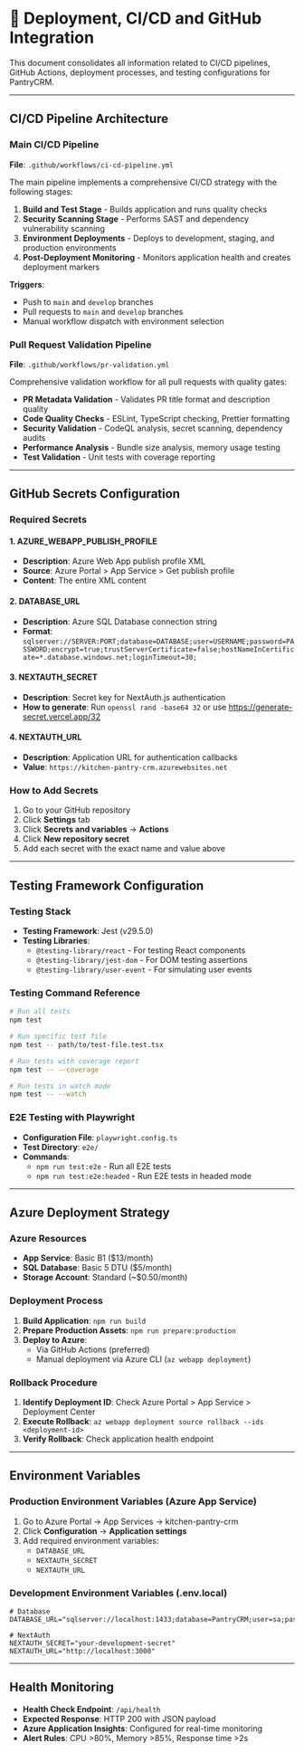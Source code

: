 # 🚀 Deployment, CI/CD and GitHub Integration

This document consolidates all information related to CI/CD pipelines, GitHub Actions, deployment processes, and testing configurations for PantryCRM.

---

## CI/CD Pipeline Architecture

### Main CI/CD Pipeline

**File**: `.github/workflows/ci-cd-pipeline.yml`

The main pipeline implements a comprehensive CI/CD strategy with the following stages:

1. **Build and Test Stage** - Builds application and runs quality checks
2. **Security Scanning Stage** - Performs SAST and dependency vulnerability scanning
3. **Environment Deployments** - Deploys to development, staging, and production environments
4. **Post-Deployment Monitoring** - Monitors application health and creates deployment markers

**Triggers**:
- Push to `main` and `develop` branches
- Pull requests to `main` and `develop` branches
- Manual workflow dispatch with environment selection

### Pull Request Validation Pipeline

**File**: `.github/workflows/pr-validation.yml`

Comprehensive validation workflow for all pull requests with quality gates:

- **PR Metadata Validation** - Validates PR title format and description quality
- **Code Quality Checks** - ESLint, TypeScript checking, Prettier formatting
- **Security Validation** - CodeQL analysis, secret scanning, dependency audits
- **Performance Analysis** - Bundle size analysis, memory usage testing
- **Test Validation** - Unit tests with coverage reporting

---

## GitHub Secrets Configuration

### Required Secrets

#### 1. AZURE_WEBAPP_PUBLISH_PROFILE
- **Description**: Azure Web App publish profile XML
- **Source**: Azure Portal > App Service > Get publish profile
- **Content**: The entire XML content

#### 2. DATABASE_URL
- **Description**: Azure SQL Database connection string
- **Format**: `sqlserver://SERVER:PORT;database=DATABASE;user=USERNAME;password=PASSWORD;encrypt=true;trustServerCertificate=false;hostNameInCertificate=*.database.windows.net;loginTimeout=30;`

#### 3. NEXTAUTH_SECRET
- **Description**: Secret key for NextAuth.js authentication
- **How to generate**: Run `openssl rand -base64 32` or use https://generate-secret.vercel.app/32

#### 4. NEXTAUTH_URL
- **Description**: Application URL for authentication callbacks
- **Value**: `https://kitchen-pantry-crm.azurewebsites.net`

### How to Add Secrets

1. Go to your GitHub repository
2. Click **Settings** tab
3. Click **Secrets and variables** → **Actions**
4. Click **New repository secret**
5. Add each secret with the exact name and value above

---

## Testing Framework Configuration

### Testing Stack

- **Testing Framework**: Jest (v29.5.0)
- **Testing Libraries**:
  - `@testing-library/react` - For testing React components
  - `@testing-library/jest-dom` - For DOM testing assertions
  - `@testing-library/user-event` - For simulating user events

### Testing Command Reference

```bash
# Run all tests
npm test

# Run specific test file
npm test -- path/to/test-file.test.tsx

# Run tests with coverage report
npm test -- --coverage

# Run tests in watch mode
npm test -- --watch
```

### E2E Testing with Playwright

- **Configuration File**: `playwright.config.ts`
- **Test Directory**: `e2e/`
- **Commands**:
  - `npm run test:e2e` - Run all E2E tests
  - `npm run test:e2e:headed` - Run E2E tests in headed mode

---

## Azure Deployment Strategy

### Azure Resources

- **App Service**: Basic B1 ($13/month)
- **SQL Database**: Basic 5 DTU ($5/month)
- **Storage Account**: Standard (~$0.50/month)

### Deployment Process

1. **Build Application**: `npm run build`
2. **Prepare Production Assets**: `npm run prepare:production`
3. **Deploy to Azure**:
   - Via GitHub Actions (preferred)
   - Manual deployment via Azure CLI (`az webapp deployment`)

### Rollback Procedure

1. **Identify Deployment ID**: Check Azure Portal > App Service > Deployment Center
2. **Execute Rollback**: `az webapp deployment source rollback --ids <deployment-id>`
3. **Verify Rollback**: Check application health endpoint

---

## Environment Variables

### Production Environment Variables (Azure App Service)

1. Go to Azure Portal → App Services → kitchen-pantry-crm
2. Click **Configuration** → **Application settings**
3. Add required environment variables:
   - `DATABASE_URL`
   - `NEXTAUTH_SECRET`
   - `NEXTAUTH_URL`

### Development Environment Variables (.env.local)

```
# Database
DATABASE_URL="sqlserver://localhost:1433;database=PantryCRM;user=sa;password=YourPassword123!;encrypt=true;trustServerCertificate=true;loginTimeout=30;"

# NextAuth
NEXTAUTH_SECRET="your-development-secret"
NEXTAUTH_URL="http://localhost:3000"
```

---

## Health Monitoring

- **Health Check Endpoint**: `/api/health`
- **Expected Response**: HTTP 200 with JSON payload
- **Azure Application Insights**: Configured for real-time monitoring
- **Alert Rules**: CPU >80%, Memory >85%, Response time >2s